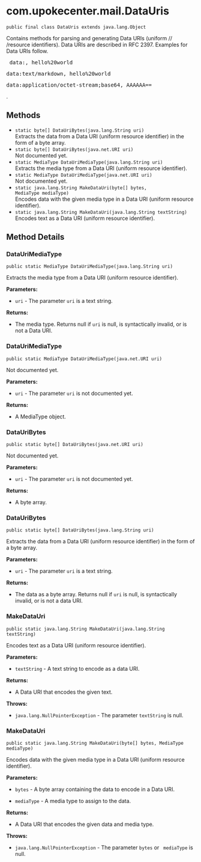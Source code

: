 # com.upokecenter.mail.DataUris

    public final class DataUris extends java.lang.Object

Contains methods for parsing and generating Data URIs (uniform // /resource
 identifiers). Data URIs are described in RFC 2397. Examples for Data
 URIs follow. <pre> data:, hello%20world </pre> <pre>
 data:text/markdown, hello%20world </pre> <pre>
 data:application/octet-stream;base64, AAAAAA== </pre> .

## Methods

* `static byte[] DataUriBytes​(java.lang.String uri)`<br>
 Extracts the data from a Data URI (uniform resource identifier) in the form
 of a byte array.
* `static byte[] DataUriBytes​(java.net.URI uri)`<br>
 Not documented yet.
* `static MediaType DataUriMediaType​(java.lang.String uri)`<br>
 Extracts the media type from a Data URI (uniform resource identifier).
* `static MediaType DataUriMediaType​(java.net.URI uri)`<br>
 Not documented yet.
* `static java.lang.String MakeDataUri​(byte[] bytes,
           MediaType mediaType)`<br>
 Encodes data with the given media type in a Data URI (uniform resource
 identifier).
* `static java.lang.String MakeDataUri​(java.lang.String textString)`<br>
 Encodes text as a Data URI (uniform resource identifier).

## Method Details

### DataUriMediaType
    public static MediaType DataUriMediaType​(java.lang.String uri)
Extracts the media type from a Data URI (uniform resource identifier).

**Parameters:**

* <code>uri</code> - The parameter <code>uri</code> is a text string.

**Returns:**

* The media type. Returns null if <code>uri</code> is null, is
 syntactically invalid, or is not a Data URI.

### DataUriMediaType
    public static MediaType DataUriMediaType​(java.net.URI uri)
Not documented yet.

**Parameters:**

* <code>uri</code> - The parameter <code>uri</code> is not documented yet.

**Returns:**

* A MediaType object.

### DataUriBytes
    public static byte[] DataUriBytes​(java.net.URI uri)
Not documented yet.

**Parameters:**

* <code>uri</code> - The parameter <code>uri</code> is not documented yet.

**Returns:**

* A byte array.

### DataUriBytes
    public static byte[] DataUriBytes​(java.lang.String uri)
Extracts the data from a Data URI (uniform resource identifier) in the form
 of a byte array.

**Parameters:**

* <code>uri</code> - The parameter <code>uri</code> is a text string.

**Returns:**

* The data as a byte array. Returns null if <code>uri</code> is null, is
 syntactically invalid, or is not a data URI.

### MakeDataUri
    public static java.lang.String MakeDataUri​(java.lang.String textString)
Encodes text as a Data URI (uniform resource identifier).

**Parameters:**

* <code>textString</code> - A text string to encode as a data URI.

**Returns:**

* A Data URI that encodes the given text.

**Throws:**

* <code>java.lang.NullPointerException</code> - The parameter <code>textString</code> is null.

### MakeDataUri
    public static java.lang.String MakeDataUri​(byte[] bytes, MediaType mediaType)
Encodes data with the given media type in a Data URI (uniform resource
 identifier).

**Parameters:**

* <code>bytes</code> - A byte array containing the data to encode in a Data URI.

* <code>mediaType</code> - A media type to assign to the data.

**Returns:**

* A Data URI that encodes the given data and media type.

**Throws:**

* <code>java.lang.NullPointerException</code> - The parameter <code>bytes</code> or <code>
 mediaType</code> is null.
